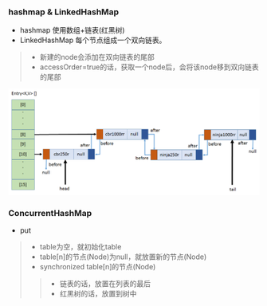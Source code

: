 ### hashmap & LinkedHashMap
* hashmap 使用数组+链表(红黑树)
* LinkedHashMap 每个节点组成一个双向链表。
> * 新建的node会添加在双向链表的尾部
> * accessOrder=true的话，获取一个node后，会将该node移到双向链表的尾部

![linkedhashmap](linkedhashmap.png)

### ConcurrentHashMap
* put
> * table为空，就初始化table
> * table[n]的节点(Node)为null，就放置新的节点(Node)
> * synchronized table[n]的节点(Node)
> > * 链表的话，放置在列表的最后
> > * 红黑树的话，放置到树中
